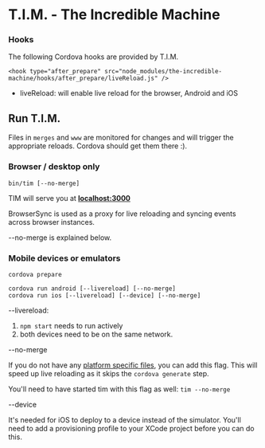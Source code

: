 # T.I.M. - The Incredible Machine

### Hooks

The following Cordova hooks are provided by T.I.M.

```
<hook type="after_prepare" src="node_modules/the-incredible-machine/hooks/after_prepare/liveReload.js" />
```

- liveReload: will enable live reload for the browser, Android and iOS

## Run T.I.M.

Files in `merges` and `www` are monitored for changes and will trigger the appropriate reloads. Cordova should get them there :).

### Browser / desktop only

```
bin/tim [--no-merge]
```

TIM will serve you at **[localhost:3000](http://localhost:3000)**

BrowserSync is used as a proxy for live reloading and syncing events across browser instances.

--no-merge is explained below.

### Mobile devices or emulators

```
cordova prepare

cordova run android [--livereload] [--no-merge]
cordova run ios [--livereload] [--device] [--no-merge]
```

--livereload:

1. `npm start` needs to run actively
1. both devices need to be on the same network.

--no-merge

If you do not have any [platform specific files](https://cordova.apache.org/docs/en/latest/guide/cli/index.html#using-merges-to-customize-each-platform), you can add this flag. This will speed up live reloading as it skips the `cordova generate` step.

You'll need to have started tim with this flag as well: `tim --no-merge`

--device

It's needed for iOS to deploy to a device instead of the simulator. You'll need to add a provisioning profile to your XCode project before you can do this.
